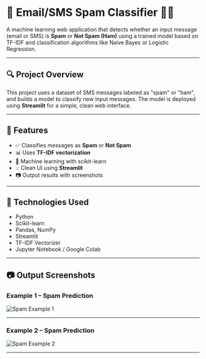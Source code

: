 # 📧 Email/SMS Spam Classifier 🚫📩

A machine learning web application that detects whether an input message (email or SMS) is **Spam** or **Not Spam (Ham)** using a trained model based on TF-IDF and classification algorithms like Naive Bayes or Logistic Regression.

---

## 🔍 Project Overview

This project uses a dataset of SMS messages labeled as "spam" or "ham", and builds a model to classify new input messages. The model is deployed using **Streamlit** for a simple, clean web interface.

---

## 🚀 Features

- ✅ Classifies messages as **Spam** or **Not Spam**
- 📊 Uses **TF-IDF vectorization**
- 🧠 Machine learning with scikit-learn
- 💡 Clean UI using **Streamlit**
- 📷 Output results with screenshots

---

## 🧠 Technologies Used

- Python
- Scikit-learn
- Pandas, NumPy
- Streamlit
- TF-IDF Vectorizer
- Jupyter Notebook / Google Colab

---

## 📷 Output Screenshots

### Example 1 – Spam Prediction

![Spam Example 1](screenshots/Screenshot1.png)

---

### Example 2 – Spam Prediction

![Spam Example 2](screenshots/Screenshot2.png)

---



